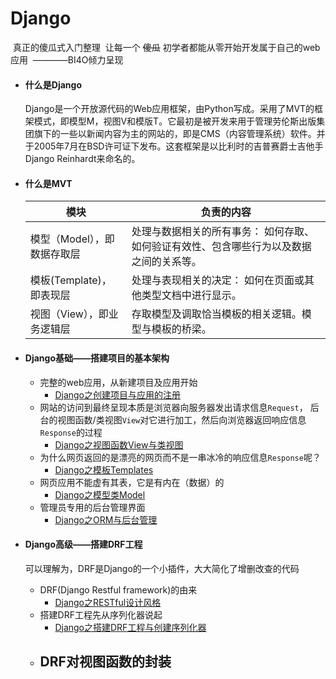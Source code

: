 # Django

​	真正的傻瓜式入门整理
​	让每一个 ~~傻瓜~~ 初学者都能从零开始开发属于自己的web应用
​																																						————BI4O倾力呈现

* #### 什么是Django

  Django是一个开放源代码的Web应用框架，由Python写成。采用了MVT的框架模式，即模型M，视图V和模版T。它最初是被开发来用于管理劳伦斯出版集团旗下的一些以新闻内容为主的网站的，即是CMS（内容管理系统）软件。并于2005年7月在BSD许可证下发布。这套框架是以比利时的吉普赛爵士吉他手Django Reinhardt来命名的。

* #### 什么是MVT

  | 模块                        | 负责的内容                                                   |
  | --------------------------- | ------------------------------------------------------------ |
  | 模型（Model），即数据存取层 | 处理与数据相关的所有事务： 如何存取、如何验证有效性、包含哪些行为以及数据之间的关系等。 |
  | 模板(Template)，即表现层    | 处理与表现相关的决定： 如何在页面或其他类型文档中进行显示。  |
  | 视图（View），即业务逻辑层  | 存取模型及调取恰当模板的相关逻辑。模型与模板的桥梁。         |

* #### Django基础——搭建项目的基本架构

  * 完整的web应用，从新建项目及应用开始
    * [Django之创建项目与应用的注册](https://github.com/BI4O/My_Django/blob/master/Django%E5%9F%BA%E7%A1%80%E7%AC%94%E8%AE%B0/Django%E5%88%9B%E5%BB%BA%E9%A1%B9%E7%9B%AE%E4%B8%8E%E5%BA%94%E7%94%A8%E7%9A%84%E6%B3%A8%E5%86%8C.md)
  * 网站的访问到最终呈现本质是浏览器向服务器发出请求信息`Request`，
    后台的视图函数/类视图`View`对它进行加工，然后向浏览器返回响应信息`Response`的过程
    * [Django之视图函数View与类视图](https://github.com/BI4O/My_Django/blob/master/Django%E5%9F%BA%E7%A1%80%E7%AC%94%E8%AE%B0/Django%E4%B9%8B%E8%A7%86%E5%9B%BE%E5%87%BD%E6%95%B0View%E4%B8%8E%E7%B1%BB%E8%A7%86%E5%9B%BE.md)
  * 为什么网页返回的是漂亮的网页而不是一串冰冷的响应信息`Response`呢？
    * [Django之模板Templates](https://github.com/BI4O/My_Django/blob/master/Django%E5%9F%BA%E7%A1%80%E7%AC%94%E8%AE%B0/Django%E4%B9%8B%E6%A8%A1%E6%9D%BFTemplates.md)
  * 网页应用不能虚有其表，它是有内在（数据）的
    * [Django之模型类Model](https://github.com/BI4O/My_Django/blob/master/Django%E5%9F%BA%E7%A1%80%E7%AC%94%E8%AE%B0/Django%E4%B9%8B%E6%A8%A1%E5%9E%8B%E7%B1%BBModel.md)
  * 管理员专用的后台管理界面
    - [Django之ORM与后台管理](https://github.com/BI4O/My_Django/blob/master/Django%E5%9F%BA%E7%A1%80%E7%AC%94%E8%AE%B0/Django%E4%B9%8BORM%E4%B8%8E%E5%90%8E%E5%8F%B0%E7%AE%A1%E7%90%86.md)
  
* #### Django高级——搭建DRF工程

  可以理解为，DRF是Django的一个小插件，大大简化了增删改查的代码

  * DRF(Django Restful framework)的由来
    - [Django之RESTful设计风格](https://github.com/BI4O/My_Django/blob/master/Django%E5%9F%BA%E7%A1%80%E7%AC%94%E8%AE%B0/Django%E4%B9%8BRESTful%E8%AE%BE%E8%AE%A1%E9%A3%8E%E6%A0%BC.md)
  * 搭建DRF工程先从序列化器说起
    - [Django之搭建DRF工程与创建序列化器](https://github.com/BI4O/My_Django/blob/master/Django%E5%9F%BA%E7%A1%80%E7%AC%94%E8%AE%B0/Django%E4%B9%8B%E6%90%AD%E5%BB%BADRF%E5%B7%A5%E7%A8%8B%E4%B8%8E%E5%88%9B%E5%BB%BA%E5%BA%8F%E5%88%97%E5%8C%96%E5%99%A8.md)
  * DRF对视图函数的封装
    - 

